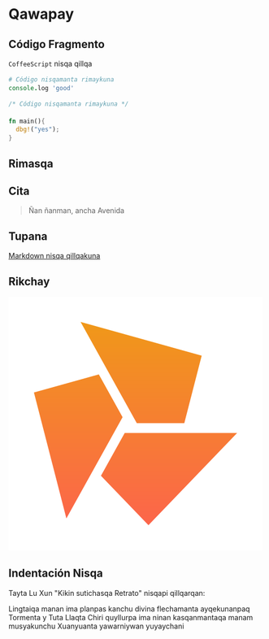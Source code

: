 [Markdown 全局注释]:#

# Qawapay

## Código Fragmento

`CoffeeScript` nisqa qillqa

```coffee
# Código nisqamanta rimaykuna
console.log 'good'


```

```rust
/* Código nisqamanta rimaykuna */

fn main(){
  dbg!("yes");
}
```

## Rimasqa

<!-- HTML 注释 --> 

<!-- 多行注释 --> 

## Cita

> Ñan ñanman, ancha Avenida

## Tupana

[Markdown nisqa qillqakuna](https://github.com/xxai-art/xxai-art-md)

## Rikchay

![xxAI.Arte Identidad de Marca nisqa](https://raw.githubusercontent.com/xxai-art/web/main/file/svg/logo.svg)

## Indentación Nisqa

Tayta Lu Xun "Kikin sutichasqa Retrato" nisqapi qillqarqan:

  Lingtaiqa manan ima planpas kanchu divina flechamanta ayqekunanpaq
  Tormenta y Tuta Llaqta
  Chiri quyllurpa ima ninan kasqanmantaqa manam musyakunchu
  Xuanyuanta yawarniywan yuyaychani



